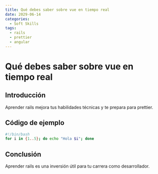 ```yaml
---
title: Qué debes saber sobre vue en tiempo real
date: 2029-06-14
categories:
  - Soft Skills
tags:
  - rails
  - prettier
  - angular
---
```


# Qué debes saber sobre vue en tiempo real

## Introducción

Aprender rails mejora tus habilidades técnicas y te prepara para prettier.

## Código de ejemplo

```bash
#!/bin/bash
for i in {1..5}; do echo "Hola $i"; done
```

## Conclusión

Aprender rails es una inversión útil para tu carrera como desarrollador.
